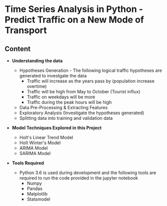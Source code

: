 # Time Series Analysis in Python - Predict Traffic on a New Mode of Transport


## Content

- **Understanding the data**
  - Hypotheses Generation - The following logical traffic hypotheses are generated to investgate the data
    - Traffic will increase as the years pass by (population increase overtime)
    - Traffic will be high from May to October (Tourist influx)
    - Traffic on weekdays will be more
    - Traffic during the peak hours will be high
  - Data Pre-Processing & Extracting Features
  - Exploratory Analysis (Investigate the hypotheses generated)
  - Splitting data into training and validation data
  
- **Model Techniques Explored in this Project**
  - Holt's Linear Trend Model
  - Holt Winter's Model
  - ARIMA Model
  - SARIMA Model
  
- **Tools Required**
  - Python 3.6 is used during development and the following tools are required to run the code provided in the jupyter notebook
    - Numpy
    - Pandas
    - Matplotlib    
    - Statsmodel
  
 
